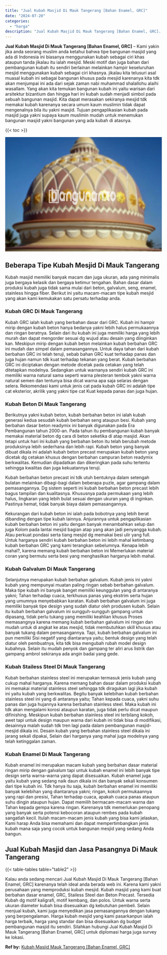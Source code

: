 ```yaml
---
title: "Jual Kubah Masjid Di Mauk Tangerang [Bahan Enamel, GRC]"
date: "2024-07-20"
categories: 
  - "harga"
description: "Jual Kubah Masjid Di Mauk Tangerang [Bahan Enamel, GRC]. Kalau anda sedang mencari Jual Kubah Masjid Di Mauk Tangerang [Bahan Enamel, GRC] karenanya telah..."
---
```


**Jual Kubah Masjid Di Mauk Tangerang \[Bahan Enamel, GRC\]** – Kami yakin jika anda seorang muslim anda ketahui bahwa tipe bangunan masjid yang ada di Indonesia ini biasanya menggunakan kubah sebagai ciri khas ataupun tanda jikalau itu ialah mesjid. Meski motif dan juga bahan dari pembangunan kubah itu sendiri berlainan melainkan hampir keseluruhan mesjid menggunakan kubah sebagai ciri khasnya. jikalau kita telusuri asal muasal kubah ini sebagai bangunan khusus pada mesjid karenanya kita tdk akan menjumpai ini ada dari sejak zaman nabi muhammad shalallohu alaihi wasallam. Yang akan kita temukan bangunan kubah ini yaitu warisan dari arsitektur bizantium dan hingga hari ini kubah sudah menjadi simbol pada sebuah bangunan masjid. Kita dapat merasakan sekiranya mesjid tdk memakai kubah karenanya secara umum kaum muslimin tidak dapat mengenalnya bila itu yakni masjid. Tujuan pengaplikasian kubah pada masjid juga yakni supaya kaum muslimin mudah untuk menemukan bangunan masjid yakni bangunan yang ada kubah di atasnya.

{{< toc >}}

![Jual Kubah Masjid Di Mauk Tangerang [Bahan Enamel, GRC]](/images/jual-kubah-masjid-35.png)

## Beberapa Tipe Kubah Mesjid Di Mauk Tangerang

Kubah masjid memiliki banyak macam dan juga ukuran, ada yang minimalis juga bergaya kelasik dan bergaya ketimur tengahan. Bahan dasar dalam produksi kubah juga tidak sama mulai dari beton, galvalum, seng, enamel, stainless hingga fiber. Berikut ini yaitu macam-macam tipe kubah mesjid yang akan kami kemukakan satu persatu terhadap anda.

### Kubah GRC Di Mauk Tangerang

Kubah GRC ialah kubah yang berbahan dasar dari GRC. Kubah ini hampir mirip dengan kubah beton hanya bedanya yakni lebih halus permukaannya dan ringan beratnya. Selain dari itu kubah ini juga memiliki harga yang lebih murah dan dapat mengorder sesuai dg wujud atau desain yang diinginkan kan. Meskipun mirip dengan kubah beton melainkan kubah berbahan GRC ini mudah dan simpel dalam pemasangannya. Untuk daya tahan dari kubah berbahan GRC ini telah teruji, sebab bahan GRC kuat terhadap panas dan juga hujan namun tdk kuat terhadap tekanan yang berat. Kubah berbahan GRC ini diciptakan dengan metode dicetak pada cetakan yang telah ditetapkan modelnya. Sedangkan untuk warnanya sendiri kubah GRC ini memiliki warna natural sama seperti warna plesteran tembok yakni warna natural semen dan tentunya bisa dicat warna apa saja selaras dengan selera. Rekomendasi kami untuk jenis cat pada kubah GRC ini adalah tipe cat eksterior, akrilik yang yakni tipe cat Kuat kepada panas dan juga hujan.

### Kubah Beton Di Mauk Tangerang

Berikutnya yakni kubah beton, kubah berbahan beton ini ialah kubah generasi kedua sesudah kubah berbahan seng ataupun besi. Kubah yang berbahan dasar beton readymix ini banyak digunakan pada Era Pembangunan tahun 2000-an. Pada tahun itu pembangunan kubah banyak memakai material beton dg cara di beton seketika di atap masjid. Akan tetapi untuk hari ini kubah yang berbahan beton itu telah berubah metode produksinya lebih sederhana dan lebih rapi. Kubah beton yang banyak dibuat dikala ini adalah kubah beton precast merupakan kubah beton yang dicetak dg cetakan khusus dengan berbahan campuran beton readymix berkwalitas. Kemudian dipadatkan dan dikeringkan pada suhu tertentu sehingga kwalitas dan juga kekuatannya teruji.

Kubah berbahan beton precast ini tdk utuh bentuknya dalam setengah bulatan melainkan dibagi-bagi dalam beberapa puzle, agar gampang dalam pemasangannya. Dg sistem seperti ini kubah berbahan beton precast lebih bagus tampilan dan kualitasnya. Khususnya pada permukaan yang lebih halus, lingkaran yang lebih bulat sesuai dengan ukuran yang di inginkan. Pastinya hemat, tidak banyak biaya dalam pemasangannya.

Kekurangan dari kubah beton ini ialah pada bobotnya yang lebih berat dibanding dengan tipe kubah lainnya. Anjurannya untuk pengaplikasian kubah berbahan beton ini yaitu dengan banyak menambahkan selup dan juga Kolom pada lantai mesjid bagian atap yang akan jadi penyangga kubah. Atau perkuat pondasi serta tiang mesjid dg memakai besi ulir yang full. Untuk harganya sendiri kubah berbahan beton ini lebih mahal ketimbang kubah berbahan GRC yang kami terangkan sebelumnya. Kenapa lebih mahal?, karena memang kubah berbahan beton ini Memerlukan material coran yang bermutu serta besi yang menghasilkan harganya lebih mahal.

### Kubah Galvalum Di Mauk Tangerang

Selanjutnya merupakan kubah berbahan galvalum. Kubah jenis ini yakni kubah yang mempunyai muatan paling ringan sebab berbahan galvalum. Maka tipe kubah ini banyak banget memiliki keunggulan yang di antaranya yakni; Tahan terhadap cuaca, terkhusus panas yang ekstrim serta hujan yang umumnya menyebabkan karatan. Kubah berbahan galvalum ini juga memiliki banyak tipe design yang sudah diatur oleh produsen kubah. Selain itu kubah berbahan galvalum ini sungguh-sungguh gampang untuk dipasang, tidak perlu tukang yang memiliki keahlian khusus Proses memasangnya karena memang kubah berbahan galvalum ini ringan dan mudah untuk di angkat ke atas mesjid, tidak membutuhkan skill khusus atau banyak tukang dalam pemasangannya. Tapi, kubah berbahan galvalum ini pun memiliki Sisi negatif yang diantaranya yaitu; bentuk design yang telah diatur oleh pembuatnya, kita tdk bisa mengubah rubah model design kubahnya. Selain itu mudah penyok dan gampang ter aliri arus listrik dan gampang ambrol sekiranya ada angin badai yang gede.

### Kubah Stailess Steel Di Mauk Tangerang

Kubah berbahan stainless steel ini merupakan termasuk jenis kubah yang cukup mahal harganya. Karena memang bahan dasar dalam produksi kubah ini memakai material stainless steel sehingga tdk diragukan lagi jika kubah ini yaitu kubah yang berkwalitas. Begitu banyak kelebihan kubah berbahan stainless steel ini yang di antaranya yaitu; Tahan kepada cuaca, yakni suhu panas dan juga hujannya karena berbahan stainless steel. Maka kubah ini tdk akan mengalami korosi ataupun karatan, juga tidak perlu dicat maupun difinishing. Meskipun kubah berbahan stainless steel ini terbilang kokoh, awet tapi untuk design maupun warna dari kubah ini tidak bisa di modifikasi, desainnya malah sudah tdk tren lagi pada dalam pembangunan masjid-mesjid dikala ini. Desain kubah yang berbahan stainless steel dikala ini jarang sekali dipakai, Selain dari harganya yang mahal juga modelnya yang telah ketinggalan zaman.

### Kubah Enamel Di Mauk Tangerang

Kubah enamel ini merupakan macam kubah yang berbahan dasar material ringan mirip dengan galvalum tapi untuk kubah enamel ini lebih banyak tipe design serta warna-warna yang dapat disesuaikan. Kubah enamel juga yaitu kubah yang sedang naik daun dikala ini dan banyak sekali konsumen dari tipe kubah ini. Tdk hanya itu saja, kubah berbahan enamel ini memiliki banyak kelebihan yang diantaranya yakni; ringan, kokoh permukaannya yang rapi dan presisi, Tahan terhadap cuaca, apakah cuaca panas ataupun suhu dingin ataupun hujan. Dapat memilih bermacam-macam warna dan Tahan kepada gempa karena ringan. Karenanya tdk memerlukan penopang yang banyak serta potensi kebocoran ataupun rembes pada kubah sangatlah kecil. Itulah macam-macam jenis kubah yang bisa kami jelaskan, Kami harap Anda bisa memahami dan dapat mempertimbangkan jenis kubah mana saja yang cocok untuk bangunan mesjid yang sedang Anda bangun.

## Jual Kubah Masjid dan Jasa Pasangnya Di Mauk Tangerang

{{< table-tables table="table2" >}}

Kalau anda sedang mencari Jual Kubah Masjid Di Mauk Tangerang \[Bahan Enamel, GRC\] karenanya telah ideal anda berada web ini. Karena kami yakni perusahaan yang memproduksi kubah mesjid. Kubah masjid yang kami buat berbahan dasar enamel, GRC, Stailess Steel dan Beton Precast. Tersedia Kubah dg motif kaligrafi, motif kembang, dan polos. Untuk warna serta ukuran diameter kubah bisa disesuaikan dg kebutuhan pembeli. Selain menjual kubah, kami juga menyedikan jasa pemasangannya dengan tukang yang berpengalaman. Harga kubah mesjid yang kami pasarkanpun ialah harga terbaik, harga yang standar dan bisa disesuaikan dg budget pembangunan masjid itu sendiri. Silahkan hubungi Jual Kubah Masjid Di Mauk Tangerang \[Bahan Enamel, GRC\] untuk diplomasi harga juga survey ke lokasi.

**Ref by:** [Kubah Masjid Mauk Tangerang [Bahan Enamel, GRC]](https://id.wikipedia.org/wiki/Kubah)
